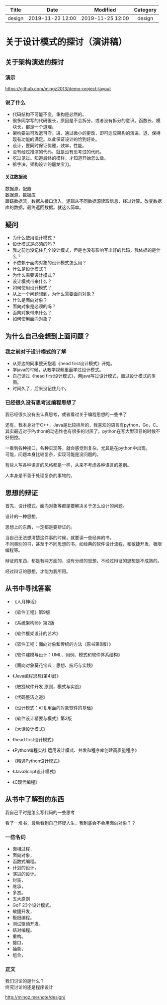 | Title                | Date             | Modified         | Category          |
|:--------------------:|:----------------:|:----------------:|:-----------------:|
| design      | 2019-11-23 12:00 | 2019-11-25 12:00 | design   |


# 关于设计模式的探讨（演讲稿）


## 关于架构演进的探讨

### 演示 
https://github.com/mingz2013/demo-project-layout

### 说了什么

- 代码结构不可能不变，重构是必然的。
- 很多同学写的代码很长，原因是不会拆分，或者没有拆分的意识。函数长，模块长，都是一个道理。
- 架构要进可攻退可守。进，通过微小的更改，即可适应架构的演进。退，保持现有功能的满足。以此保证设计的恰到好处。
- 设计，要同时保证优雅，效率，性能。
- 没有经过推演的代码，就是没有思考过的代码。
- 吃过见过。知道最终的模样，才知道开始怎么做。
- 拆字决，架构设计的屠龙宝刀。



#### 关注数据流

数据源，配置  
数据源，数据库  
跟踪数据流，数据从接口流入，逻辑从不同数据源读取信息，经过计算。改变数据库的数据，最终返回数据。就这么简单。




## 疑问
- 为什么使用设计模式？
- 设计模式是必须的吗？
- 我之前也没记住几个设计模式，但是也没有影响写出好的代码，我依据的是什么？
- 不依赖于面向对象的设计模式怎么用？
- 什么是设计模式？
- 为什么需要设计模式？
- 设计模式带来什么？
- 如何使用设计模式？
- 从上一个问题想到，为什么需要面向对象？
- 什么是面向对象？
- 面向对象是必须的吗？
- 面向对象带来什么？
- 如何使用面向对象？


## 为什么自己会想到上面问题？

### 我之前对于设计模式的了解
- 从旁边的同事整天抱着《head first设计模式》开始。
- 学java的时候，从教学视频里面学过设计模式。
- 自己读过《head first设计模式》，用java写过设计模式，画过设计模式的类图。
- 时间久了，后来没记住几个。



### 已经很久没有思考过编程思想了

我已经很久没有去认真思考，或者看过关于编程思想的一些书了

还有，我本身对于C++，Java是比较排斥的，我喜欢的语言有python，Go，C。  
其实最近对于Python的动态性也有很多的讨厌了。python在写大型项目的时候不好把控。


一看到各种接口，各种实现等，就会感觉到复杂。尤其是在python中出现。  
可能，问题本身比较复杂，实现可能是没问题的。

有些人写各种语言的风格都是一样，从来不考虑各种语言的差别。

人本身是不善于处理复杂的事物的。



## 思想的辩证


首先，设计模式，面向对象等都是要解决关于怎么设计的问题。

设计的一种思想。

思想上的东西，一定都是要辩证的。

当自己无法想清楚这件事的时候，就要读一些经典的书，  
不同类别的书，甚至于不同思想的书，如经典的软件设计流程，和敏捷开发，极限编程等。

辩证的东西，都是有两方面的，没有分歧的思想，不经过辩证的思想是不成熟的。

经过辩证的思想，才能为我所用。

## 从书中寻找答案

- 《人月神话》
- 《软件工程》第9版
- 《系统架构师》第2版
- 《软件框架设计的艺术》
- 《软件工程：面向对象和传统的方法（原书第8版）》
- 《软件建模与设计：UML、用例、模式和软件体系结构》
- 《面向对象葵花宝典：思想、技巧与实践》
- 《Java编程思想(第4版)》

- 《敏捷软件开发 原则，模式与实战》
- 《代码整洁之道》

- 《设计模式：可复用面向对象软件的基础》
- 《软件设计精要与模式》第2版

- 《大话设计模式》
- 《head first设计模式》

- 《Python编程实战 运用设计模式、并发和程序库创建高质量程序》
- 《精通Python设计模式》

- 《JavaScript设计模式》

- 《C现代编程》



## 从书中了解到的东西


我自己平时是怎么写代码的一些思考

看了一堆书，最后看到自己怀疑人生，我到底会不会用面向对象？？



### 一些名词
- 面相过程，
- 面向对象，
- 函数式编程。
- 计划的设计，
- 演进的设计。
- 封装，
- 继承，
- 多态。
- 五大原则
- GoF 23个设计模式。
- 敏捷开发，
- 极限编程。
- 测试驱动开发。
- 结对编程。
- 重构。
- 接口，
- 抽象，
- 组合，





### 正文

我们讨论的是什么？  
终究讨论的还是程序设计



http://mingz.me/note/design/



















